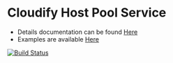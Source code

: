 Cloudify Host Pool Service
==========================

- Details documentation can be found [Here](http://getcloudify.org/)
- Examples are available [Here](examples)

[![Build Status](https://travis-ci.org/cloudify-cosmo/cloudify-host-pool-service.svg?branch=master)](https://travis-ci.org/cloudify-cosmo/cloudify-host-pool-service)
